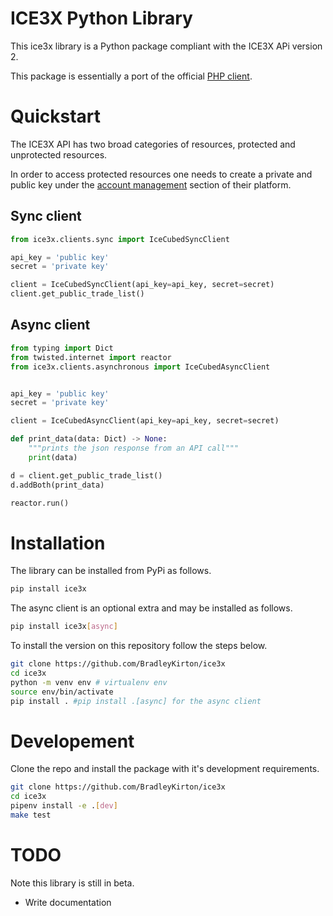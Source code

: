 # ICE3X Python Library

This ice3x library is a Python package compliant with the ICE3X APi version 2.

This package is essentially a port of the official [PHP client](https://github.com/ICE3X/v2-PHP).

# Quickstart

The ICE3X API has two broad categories of resources, protected and unprotected resources.

In order to access protected resources one needs to create a private and public key under the [account management](https://ice3x.com/account/api) section of their platform.

## Sync client

```python
from ice3x.clients.sync import IceCubedSyncClient

api_key = 'public key'
secret = 'private key'

client = IceCubedSyncClient(api_key=api_key, secret=secret)
client.get_public_trade_list()
```


## Async client

```python
from typing import Dict
from twisted.internet import reactor
from ice3x.clients.asynchronous import IceCubedAsyncClient


api_key = 'public key'
secret = 'private key'

client = IceCubedAsyncClient(api_key=api_key, secret=secret)

def print_data(data: Dict) -> None:
    """prints the json response from an API call"""
    print(data)

d = client.get_public_trade_list()
d.addBoth(print_data)

reactor.run()
```

# Installation

The library can be installed from PyPi as follows.

```bash
pip install ice3x
```

The async client is an optional extra and may be installed as follows.

```bash
pip install ice3x[async]
```

To install the version on this repository follow the steps below.

```bash
git clone https://github.com/BradleyKirton/ice3x
cd ice3x
python -m venv env # virtualenv env
source env/bin/activate
pip install . #pip install .[async] for the async client
```


# Developement

Clone the repo and install the package with it's development requirements.

```bash
git clone https://github.com/BradleyKirton/ice3x
cd ice3x
pipenv install -e .[dev]
make test
```

# TODO

Note this library is still in beta.

- Write documentation